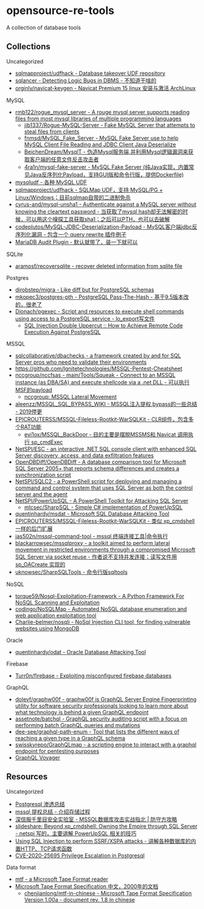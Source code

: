 # opensource-re-tools

A collection of database tools

## Collections

Uncategorized

* [sqlmapproject/udfhack - Database takeover UDF repository](https://github.com/sqlmapproject/udfhack)
* [sqlancer - Detecting Logic Bugs in DBMS - 不知道干啥的](https://github.com/sqlancer/sqlancer)
* [orginly/navicat-keygen - Navicat Premium 15 linux 安装与激活 ArchLinux](https://github.com/orginly/navicat-keygen)

MySQL

* [rmb122/rogue_mysql_server - A rouge mysql server supports reading files from most mysql libraries of multiple programming languages](https://github.com/rmb122/rogue_mysql_server)
  * [jib1337/Rogue-MySQL-Server - Fake MySQL Server that attempts to steal files from clients](https://github.com/jib1337/Rogue-MySQL-Server)
  * [fnmsd/MySQL_Fake_Server - MySQL Fake Server use to help MySQL Client File Reading and JDBC Client Java Deserialize](https://github.com/fnmsd/MySQL_Fake_Server)
  * [BeichenDream/MysqlT - 伪造Mysql服务端,并利用Mysql逻辑漏洞来获取客户端的任意文件反击攻击者](https://github.com/BeichenDream/MysqlT)
  * [4ra1n/mysql-fake-server - MySQL Fake Server (纯Java实现，内置常见Java反序列化Payload，支持GUI版和命令行版，提供Dockerfile)](https://github.com/4ra1n/mysql-fake-server)
* [mysqludf - 各种 MySQL UDF](https://github.com/mysqludf)
* [sqlmapproject/udfhack - SQLMap UDF，支持 MySQL/PG + Linux/Windows；目前sqlmap自带的二进制免杀](https://github.com/sqlmapproject/udfhack)
* [cyrus-and/mysql-unsha1 - Authenticate against a MySQL server without knowing the cleartext password - 当获取了mysql hash却无法解密的时候，可以用这个嗅探工具获取sha1；之后可以PTH，也可以去破解](https://github.com/cyrus-and/mysql-unsha1)
* [codeplutos/MySQL-JDBC-Deserialization-Payload - MySQL客户端jdbc反序列化漏洞 - 包含一个 query rewrite 插件例子](https://github.com/codeplutos/MySQL-JDBC-Deserialization-Payload)
* [MariaDB Audit Plugin - 默认就带了，装一下就可以](https://mariadb.com/kb/en/mariadb-audit-plugin/)

SQLite

* [aramosf/recoversqlite - recover deleted information from sqlite file](https://github.com/aramosf/recoversqlite)

Postgres

* [djrobstep/migra - Like diff but for PostgreSQL schemas](https://github.com/djrobstep/migra)
* [mkopec3/postgres-pth - PostgreSQL Pass-The-Hash - 基于9.5版本改的，很老了](https://github.com/mkopec3/postgres-pth)
* [Dionach/pgexec - Script and resources to execute shell commands using access to a PostgreSQL service - lo_export写文件](https://github.com/Dionach/pgexec)
  * [SQL Injection Double Uppercut :: How to Achieve Remote Code Execution Against PostgreSQL](https://srcincite.io/blog/2020/06/26/sql-injection-double-uppercut-how-to-achieve-remote-code-execution-against-postgresql.html)

MSSQL

* [sqlcollaborative/dbachecks - a framework created by and for SQL Server pros who need to validate their environments](https://github.com/sqlcollaborative/dbachecks)
* https://github.com/Ignitetechnologies/MSSQL-Pentest-Cheatsheet
* [nccgroup/nccfsas - main/Tools/Squeak - Connect to an MSSQL instance (as DBA/SA) and execute shellcode via a .net DLL - 可以执行MSF的payload](https://github.com/nccgroup/nccfsas/tree/main/Tools/Squeak)
  * [nccgroup: MSSQL Lateral Movement](https://research.nccgroup.com/2021/01/21/mssql-lateral-movement/)
* [aleenzz/MSSQL_SQL_BYPASS_WIKI - MSSQL注入提权,bypass的一些总结 - 2019停更](https://github.com/aleenzz/MSSQL_SQL_BYPASS_WIKI)
* [EPICROUTERSS/MSSQL-Fileless-Rootkit-WarSQLKit - CLR组件，包含多个RAT功能](https://github.com/EPICROUTERSS/MSSQL-Fileless-Rootkit-WarSQLKit)
  * [evi1ox/MSSQL_BackDoor - 目的主要是摆脱MSSMS和 Navicat 调用执行 sp_cmdExec](https://github.com/evi1ox/MSSQL_BackDoor)
* [NetSPI/ESC - an interactive .NET SQL console client with enhanced SQL Server discovery, access, and data exfiltration features](https://github.com/NetSPI/ESC)
* [OpenDBDiff/OpenDBDiff - A database comparison tool for Microsoft SQL Server 2005+ that reports schema differences and creates a synchronization script](https://github.com/OpenDBDiff/OpenDBDiff)
* [NetSPI/SQLC2 - a PowerShell script for deploying and managing a command and control system that uses SQL Server as both the control server and the agent](https://github.com/NetSPI/SQLC2)
* [NetSPI/PowerUpSQL - A PowerShell Toolkit for Attacking SQL Server](https://github.com/NetSPI/PowerUpSQL)
  * [mlcsec/SharpSQL - Simple C# implementation of PowerUpSQL](https://github.com/mlcsec/SharpSQL)
* [quentinhardy/msdat - Microsoft SQL Database Attacking Tool](https://github.com/quentinhardy/msdat)
* [EPICROUTERSS/MSSQL-Fileless-Rootkit-WarSQLKit - 类似 xp_cmdshell 一样的后门扩展](https://github.com/EPICROUTERSS/MSSQL-Fileless-Rootkit-WarSQLKit)
* [jas502n/mssql-command-tool - mssql 终端连接工具|命令执行](https://github.com/jas502n/mssql-command-tool)
* [blackarrowsec/mssqlproxy - a toolkit aimed to perform lateral movement in restricted environments through a compromised Microsoft SQL Server via socket reuse - 作者说不支持并发连接；读写文件用 sp_OACreate 实现的](https://github.com/blackarrowsec/mssqlproxy)
* [uknowsec/SharpSQLTools - 命令行版sqltools](https://github.com/uknowsec/SharpSQLTools)

NoSQL

* [torque59/Nosql-Exploitation-Framework - A Python Framework For NoSQL Scanning and Exploitation](https://github.com/torque59/Nosql-Exploitation-Framework)
* [codingo/NoSQLMap - Automated NoSQL database enumeration and web application exploitation tool](https://github.com/codingo/NoSQLMap)
* [Charlie-belmer/nosqli - NoSql Injection CLI tool, for finding vulnerable websites using MongoDB](https://github.com/Charlie-belmer/nosqli)

Oracle

* [quentinhardy/odat - Oracle Database Attacking Tool](https://github.com/quentinhardy/odat)

Firebase

* [Turr0n/firebase - Exploiting misconfigured firebase databases](https://github.com/Turr0n/firebase)

GraphQL

* [dolevf/graphw00f - graphw00f is GraphQL Server Engine Fingerprinting utility for software security professionals looking to learn more about what technology is behind a given GraphQL endpoint](https://github.com/dolevf/graphw00f)
* [assetnote/batchql - GraphQL security auditing script with a focus on performing batch GraphQL queries and mutations](https://github.com/assetnote/batchql)
* [dee-see/graphql-path-enum - Tool that lists the different ways of reaching a given type in a GraphQL schema](https://gitlab.com/dee-see/graphql-path-enum)
* [swisskyrepo/GraphQLmap - a scripting engine to interact with a graphql endpoint for pentesting purposes](https://github.com/swisskyrepo/GraphQLmap)
* [GraphQL Voyager](https://apis.guru/graphql-voyager/)

## Resources

Uncategorized

* [Postgresql 渗透总结](https://tttang.com/archive/1547/)
* [mssql 提权总结 - 介绍存储过程](https://tttang.com/archive/1545/)
* [深信服千里目安全实验室 - MSSQL数据库攻击实战指北 | 防守方攻略](https://mp.weixin.qq.com/s/uENvpPan7aVd7MbSoAT9Dg)
* [slideshare: Beyond xp_cmdshell: Owning the Empire through SQL Server - netspi 写的，主要讲解 PowerUpSQL 相关的技巧](https://www.slideshare.net/nullbind/beyond-xpcmdshell-owning-the-empire-through-sql-server)
* [Using SQL Injection to perform SSRF/XSPA attacks - 讲解各种数据库的内置HTTP、TCP请求函数](https://ibreak.software/2020/06/using-sql-injection-to-perform-ssrf-xspa-attacks/)
* [CVE-2020-25695 Privilege Escalation in Postgresql](https://staaldraad.github.io/post/2020-12-15-cve-2020-25695-postgresql-privesc/)

Data format

* [mtf - a Microsoft Tape Format reader](https://github.com/KyleBruene/mtf)
* [Microsoft Tape Format Specification 中文，2000年的文档](https://chenjianlong.gitbooks.io/microsoft-tape-format-specification/content/section5/01_common_blk_hdr.html)
  * [chenjianlong/mtf-in-chinese - Microsoft Tape Format Specification Version 1.00a - document rev. 1.8 in chinese](https://github.com/chenjianlong/mtf-in-chinese)
